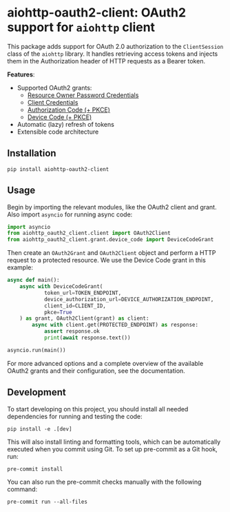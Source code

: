 # aiohttp-oauth2-client: OAuth2 support for `aiohttp` client
This package adds support for OAuth 2.0 authorization to the `ClientSession` class of the `aiohttp` library.
It handles retrieving access tokens and injects them in the Authorization header of HTTP requests as a Bearer token.

**Features**:
* Supported OAuth2 grants:
  * [Resource Owner Password Credentials](https://datatracker.ietf.org/doc/html/rfc6749#section-4.3)
  * [Client Credentials](https://datatracker.ietf.org/doc/html/rfc6749#section-4.4)
  * [Authorization Code (+ PKCE)](https://datatracker.ietf.org/doc/html/rfc6749#section-4.1)
  * [Device Code (+ PKCE)](https://datatracker.ietf.org/doc/html/rfc8628)
* Automatic (lazy) refresh of tokens
* Extensible code architecture


## Installation
```shell
pip install aiohttp-oauth2-client
``` 

## Usage
Begin by importing the relevant modules, like the OAuth2 client and grant. Also import `asyncio` for running async code:
```python
import asyncio
from aiohttp_oauth2_client.client import OAuth2Client
from aiohttp_oauth2_client.grant.device_code import DeviceCodeGrant
```

Then create an `OAuth2Grant` and `OAuth2Client` object and perform a HTTP request to a protected resource. We use the Device Code grant in this example:
```python
async def main():
    async with DeviceCodeGrant(
            token_url=TOKEN_ENDPOINT,
            device_authorization_url=DEVICE_AUTHORIZATION_ENDPOINT,
            client_id=CLIENT_ID,
            pkce=True
    ) as grant, OAuth2Client(grant) as client:
        async with client.get(PROTECTED_ENDPOINT) as response:
            assert response.ok
            print(await response.text())

asyncio.run(main())
```

For more advanced options and a complete overview of the available OAuth2 grants and their configuration, see the documentation.

## Development
To start developing on this project, you should install all needed dependencies for running and testing the code:
```shell
pip install -e .[dev]
```

This will also install linting and formatting tools, which can be automatically executed when you commit using Git. 
To set up pre-commit as a Git hook, run:
```shell
pre-commit install
```

You can also run the pre-commit checks manually with the following command:
```shell
pre-commit run --all-files
```